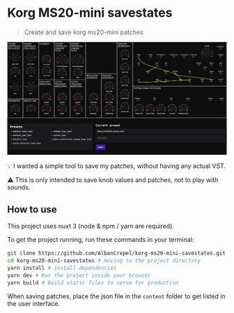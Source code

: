 # Korg MS20-mini savestates

> Create and save korg ms20-mini patches

![](./docs/screenshot.png)

:bulb: I wanted a simple tool to save my patches, without having any actual VST. 

:warning: This is only intended to save knob values and patches, not to play with sounds.

## How to use

This project uses nuxt 3 (node & npm / yarn are required).

To get the project running, run these commands in your terminal:

```bash
git clone https://github.com/AlbanCrepel/korg-ms20-mini-savestates.git # cloning the project
cd korg-ms20-mini-savestates # moving to the project directory
yarn install # install dependencies
yarn dev # Run the project inside your browser
yarn build # Build static files to serve for production
```

When saving patches, place the json file in the `content` folder to get listed in the user interface.
